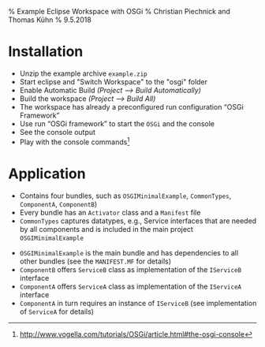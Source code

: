 % Example Eclipse Workspace with OSGi
% Christian Piechnick and Thomas Kühn
% 9.5.2018

# Installation

* Unzip the example archive `example.zip`
* Start eclipse and "Switch Workspace" to the "osgi" folder 
* Enable Automatic Build *(Project —> Build Automatically)*
* Build the workspace *(Project —> Build All)*
* The workspace has already a preconfigured run configuration “OSGi Framework”
* Use run “OSGi framework” to start the `OSGi` and the console
* See the console output
* Play with the console commands[^1]

[^1]: http://www.vogella.com/tutorials/OSGi/article.html#the-osgi-console

# Application

* Contains four bundles, such as `OSGIMinimalExample`, `CommonTypes`, `ComponentA`, `ComponentB`)
* Every bundle has an `Activator` class and a `Manifest` file
* `CommonTypes` captures datatypes, e.g., Service interfaces that are needed by all components and is included in the main project `OSGIMinimalExample`
- `OSGIMinimalExample` is the main bundle and has dependencies to all other bundles (see the `MANIFEST.MF` for details)
- `ComponentB` offers `ServiceB` class as implementation of the `IServiceB` interface
- `ComponentA` offers `ServiceA` class as implementation of the `IServiceA` interface
- `ComponentA` in turn requires an instance of `IServiceB` (see implementation of `ServiceA` for details)
